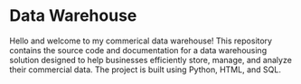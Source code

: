 # Data Warehouse

Hello and welcome to my commerical data warehouse! This repository contains the source code and documentation for a data warehousing solution designed to help businesses efficiently store, manage, and analyze their commercial data. The project is built using Python, HTML, and SQL.  
